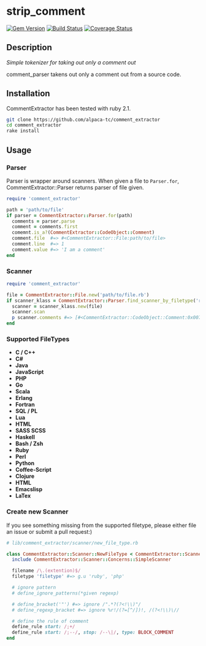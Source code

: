 # strip\_comment

[![Gem Version](https://badge.fury.io/rb/comment_extractor.png)](http://badge.fury.io/rb/comment_extractor) [![Build Status](https://travis-ci.org/alpaca-tc/comment_extractor.png?branch=v1.0.0)](https://travis-ci.org/alpaca-tc/comment\_parser) [![Coverage Status](https://coveralls.io/repos/alpaca-tc/comment_extractor/badge.png)](https://coveralls.io/r/alpaca-tc/comment_extractor)

## Description

*Simple tokenizer for taking out only a comment out*

comment\_parser takens out only a comment out from a source code.

## Installation

CommentExtractor has been tested with ruby 2.1.

```sh
git clone https://github.com/alpaca-tc/comment_extractor
cd comment_extractor
rake install
```

## Usage

### Parser

Parser is wrapper around scanners.
When given a file to `Parser.for`, CommentExtractor::Parser returns parser of file given.

```ruby
require 'comment_extractor'

path = 'path/to/file'
if parser = CommentExtractor::Parser.for(path)
  comments = parser.parse
  comment = comments.first
  comemnt.is_a?(CommentExtractor::CodeObject::Comment)
  comment.file  #=> #<CommentExtractor::File:path/to/file>
  comment.line  #=> 1
  comment.value #=> 'I am a comment'
end
```

### Scanner

```ruby
require 'comment_extractor'

file = CommentExtractor::File.new('path/to/file.rb')
if scanner_klass = CommentExtractor::Parser.find_scanner_by_filetype('ruby')
  scanner = scanner_klass.new(file)
  scanner.scan
  p scanner.comments #=> [#<CommentExtractor::CodeObject::Comment:0x007f98cb90c4f8>, ...]
end
```

### Supported FileTypes

- **C / C++**
- **C#**
- **Java**
- **JavaScript**
- **PHP**
- **Go**
- **Scala**
- **Erlang**
- **Fortran**
- **SQL / PL**
- **Lua**
- **HTML**
- **SASS SCSS**
- **Haskell**
- **Bash / Zsh**
- **Ruby**
- **Perl**
- **Python**
- **Coffee-Script**
- **Clojure**
- **HTML**
- **Emacslisp**
- **LaTex**

### Create new Scanner

If you see something missing from the supported filetype, please either file an issue or submit a pull request:)

```ruby
# lib/comment_extractor/scanner/new_file_type.rb

class CommentExtractor::Scanner::NewFileType < CommentExtractor::Scanner
  include CommentExtractor::Scanner::Concerns::SimpleScanner

  filename /\.(extention)$/
  filetype 'filetype' #=> g.u 'ruby', 'php'

  # ignore pattern
  # define_ignore_patterns(*given regexp)

  # define_bracket('"') #=> ignore /".*?(?<!\\)"/
  # define_regexp_bracket #=> ignore %r!/(?=[^/])!, /(?<!\\)\//

  # define the rule of comment
  define_rule start: /;+/
  define_rule start: /;--/, stop: /--\|/, type: BLOCK_COMMENT
end
```
